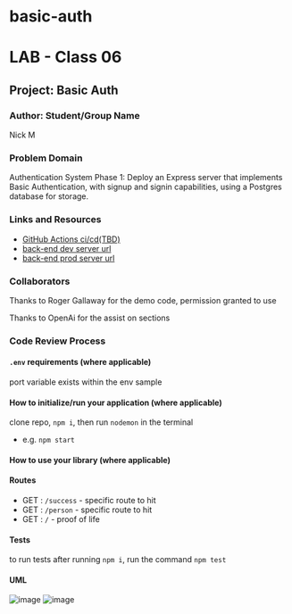 # basic-auth
# LAB - Class 06

## Project: Basic Auth

### Author: Student/Group Name
Nick M
### Problem Domain  

Authentication System Phase 1: Deploy an Express server that implements Basic Authentication, with signup and signin capabilities, using a Postgres database for storage.
### Links and Resources

- [GitHub Actions ci/cd(TBD)](https://github.com/nickmullaney/basic-auth/actions) 
- [back-end dev server url]()
- [back-end prod server url]() 

### Collaborators

Thanks to Roger Gallaway for the demo code, permission granted to use

Thanks to OpenAi for the assist on sections


### Code Review Process

#### `.env` requirements (where applicable)

port variable exists within the env sample


#### How to initialize/run your application (where applicable)

clone repo, `npm i`, then run `nodemon` in the terminal
- e.g. `npm start`

#### How to use your library (where applicable)

#### Routes
<!-- All routes should be documented -->
- GET : `/success` - specific route to hit
- GET : `/person` - specific route to hit
- GET : `/` - proof of life

#### Tests

to run tests after running `npm i`, run the command `npm test` 

#### UML

![image]()
![image]()